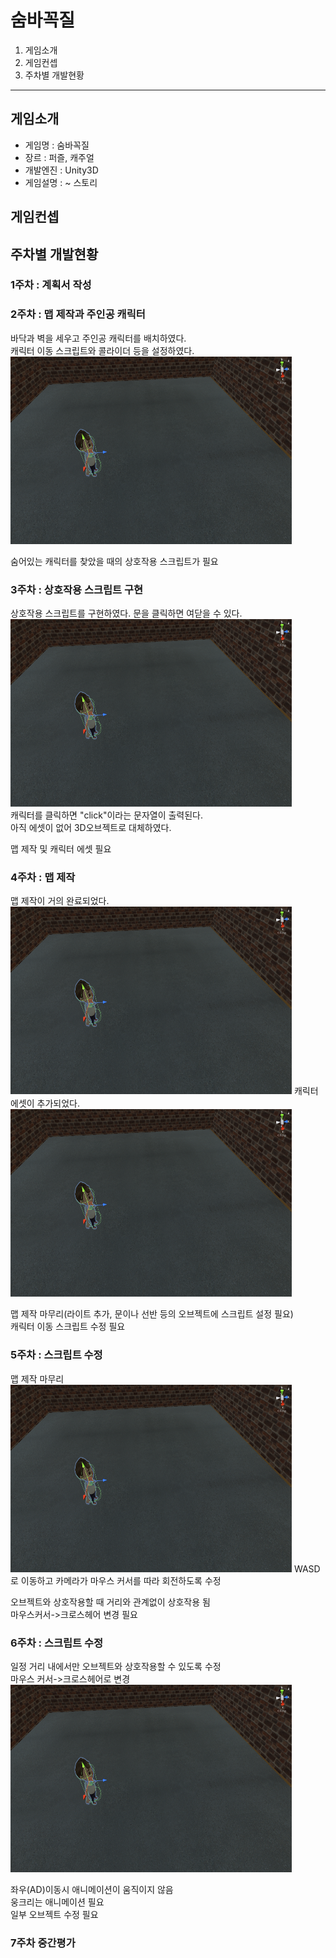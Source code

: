 # 숨바꼭질

1. 게임소개
2. 게임컨셉
3. 주차별 개발현황

---

## 게임소개

 - 게임명 : 숨바꼭질
 - 장르 : 퍼즐, 캐주얼
 - 개발엔진 : Unity3D
 - 게임설명 : ~
스토리

## 게임컨셉

## 주차별 개발현황   

### 1주차 : 계획서 작성   

### 2주차 : 맵 제작과 주인공 캐릭터   
바닥과 벽을 세우고 주인공 캐릭터를 배치하였다.   
캐릭터 이동 스크립트와 콜라이더 등을 설정하였다.   
<img src="./imgs/qur.png" width="450px" height="300px"></img>
   
숨어있는 캐릭터를 찾았을 때의 상호작용 스크립트가 필요  

### 3주차 : 상호작용 스크립트 구현  
상호작용 스크립트를 구현하였다. 문을 클릭하면 여닫을 수 있다.   
<img src="./imgs/qur.png" width="450px" height="300px"></img>   
캐릭터를 클릭하면 "click"이라는 문자열이 출력된다.   
아직 에셋이 없어 3D오브젝트로 대체하였다.   

맵 제작 및 캐릭터 에셋 필요     

### 4주차 : 맵 제작   
맵 제작이 거의 완료되었다.   
<img src="./imgs/qur.png" width="450px" height="300px"></img>
캐릭터 에셋이 추가되었다.   
<img src="./imgs/qur.png" width="450px" height="300px"></img>
   
맵 제작 마무리(라이트 추가, 문이나 선반 등의 오브젝트에 스크립트 설정 필요)   
캐릭터 이동 스크립트 수정 필요   

### 5주차 : 스크립트 수정   
맵 제작 마무리
<img src="./imgs/qur.png" width="450px" height="300px"></img>
WASD로 이동하고 카메라가 마우스 커서를 따라 회전하도록 수정   

오브젝트와 상호작용할 때 거리와 관계없이 상호작용 됨   
마우스커서->크로스헤어 변경 필요   

### 6주차 : 스크립트 수정   
일정 거리 내에서만 오브젝트와 상호작용할 수 있도록 수정   
마우스 커서->크로스헤어로 변경
<img src="./imgs/qur.png" width="450px" height="300px"></img>
   
좌우(AD)이동시 애니메이션이 움직이지 않음   
웅크리는 애니메이션 필요   
일부 오브젝트 수정 필요   

### 7주차 중간평가

